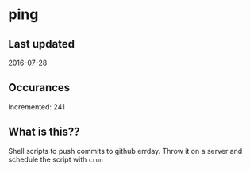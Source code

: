 # ping

## Last updated
2016-07-28

## Occurances
Incremented: 241

## What is this?? 
Shell scripts to push commits to github errday. Throw it on a server and schedule the script with `cron`
